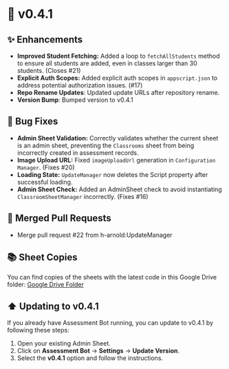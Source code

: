 # 🚀 v0.4.1

## ✨ Enhancements

*   **Improved Student Fetching:** Added a loop to `fetchAllStudents` method to ensure all students are added, even in classes larger than 30 students. (Closes #21)
*   **Explicit Auth Scopes:**  Added explicit auth scopes in `appscript.json` to address potential authorization issues. (#17)
*   **Repo Rename Updates**: Updated update URLs after repository rename.
*   **Version Bump**: Bumped version to v0.4.1

## 🐛 Bug Fixes

*   **Admin Sheet Validation:** Correctly validates whether the current sheet is an admin sheet, preventing the `Classrooms` sheet from being incorrectly created in assessment records.
*   **Image Upload URL:** Fixed `imageUploadUrl` generation in `Configuration Manager`. (Fixes #20)
*  **Loading State:** `UpdateManager` now deletes the Script property after successful loading.
*   **Admin Sheet Check:** Added an AdminSheet check to avoid instantiating `ClassroomSheetManager` incorrectly. (Fixes #16)

## 🤝 Merged Pull Requests

*   Merge pull request #22 from h-arnold:UpdateManager

## 📚 Sheet Copies

You can find copies of the sheets with the latest code in this Google Drive folder: [Google Drive Folder](https://drive.google.com/drive/folders/1V3PU0W1-D1rqGZ3ztmowcnk9HHM-taeK?usp=sharing)

## ⬆️ Updating to v0.4.1

If you already have Assessment Bot running, you can update to v0.4.1 by following these steps:

1.  Open your existing Admin Sheet.
2.  Click on **Assessment Bot** -> **Settings** -> **Update Version**.
3.  Select the **v0.4.1** option and follow the instructions.